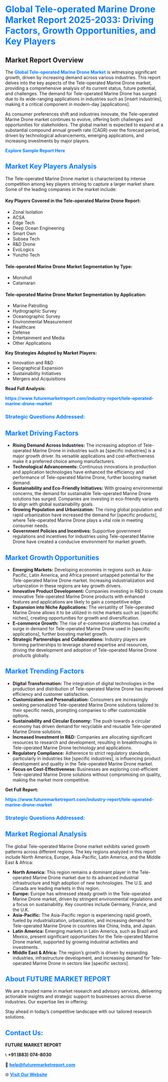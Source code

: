 <h1 style="color: #007BFF;">Global Tele-operated Marine Drone Market Report 2025-2033: Driving Factors, Growth Opportunities, and Key Players</h1>

<section id="overview">
<h2>Market Report Overview</h2>
<p>The <a href="https://www.futuremarketreport.com/industry-report/tele-operated-marine-drone-market" style="color: #007BFF; text-decoration: none;"><strong>Global Tele-operated Marine Drone Market</strong></a> is witnessing significant growth, driven by increasing demand across various industries. This report delves into the key aspects of the Tele-operated Marine Drone market, providing a comprehensive analysis of its current status, future potential, and challenges. The demand for Tele-operated Marine Drone has surged due to its wide-ranging applications in industries such as [insert industries], making it a critical component in modern-day [applications].</p>
<p>As consumer preferences shift and industries innovate, the Tele-operated Marine Drone market continues to evolve, offering both challenges and opportunities for stakeholders. The global market is expected to expand at a substantial compound annual growth rate (CAGR) over the forecast period, driven by technological advancements, emerging applications, and increasing investments by major players.</p>
</section>

<section id="overview">
<p><a href="https://www.futuremarketreport.com/request-sample/reportId=81392" style="color: #007BFF; text-decoration: none;"><strong>Explore Sample Report Here</strong></a></p>
</section>

<section id="key-players">
<h2 style="color: #007BFF;">Market Key Players Analysis</h2>
<p>The Tele-operated Marine Drone market is characterized by intense competition among key players striving to capture a larger market share. Some of the leading companies in the market include:</p>
<h4>Key Players Covered in the Tele-operated Marine Drone Report:</h4>
<ul><li>Zonal Isolation</li><li>ACSA</li><li>Edge Tech</li><li>Deep Ocean Engineering</li><li>Smart Own</li><li>Subsea Tech</li><li>R&amp;D Drone</li><li>EvoLogics</li><li>Yunzho Tech</li></ul>
<h4>Tele-operated Marine Drone Market Segmentation by Type:</h4>
<ul><li>Monohull</li><li>Catamaran</li></ul>

<h4>Tele-operated Marine Drone Market Segmentation by Application:</h4>
<ul><li>Marine Patrolling</li><li>Hydrographic Survey</li><li>Oceanographic Survey</li><li>Environmental Measurement</li><li>Healthcare</li><li>Defense</li><li>Entertainment and Media</li><li>Other Applications</li></ul>
<p><strong>Key Strategies Adopted by Market Players:</strong></p>
<ul>
<li>Innovation and R&D</li>
<li>Geographical Expansion</li>
<li>Sustainability Initiatives</li>
<li>Mergers and Acquisitions</li>
</ul>
</section>

<section>
<p><strong>Read Full Analysis: </strong></p><a href="https://www.futuremarketreport.com/industry-report/tele-operated-marine-drone-market" style="color: #007BFF; text-decoration: none;"><strong>https://www.futuremarketreport.com/industry-report/tele-operated-marine-drone-market</strong></a>
<h3 style="color: #007BFF;">Strategic Questions Addressed:</h3>
</section>

<section id="driving-factors">
<h2 style="color: #007BFF;">Market Driving Factors</h2>
<ul>
<li><strong>Rising Demand Across Industries:</strong> The increasing adoption of Tele-operated Marine Drone in industries such as [specific industries] is a major growth driver. Its versatile applications and cost-effectiveness make it a preferred choice among manufacturers.</li>
<li><strong>Technological Advancements:</strong> Continuous innovations in production and application technologies have enhanced the efficiency and performance of Tele-operated Marine Drone, further boosting market demand.</li>
<li><strong>Sustainability and Eco-Friendly Initiatives:</strong> With growing environmental concerns, the demand for sustainable Tele-operated Marine Drone solutions has surged. Companies are investing in eco-friendly variants to align with global sustainability goals.</li>
<li><strong>Growing Population and Urbanization:</strong> The rising global population and rapid urbanization have increased the demand for [specific products], where Tele-operated Marine Drone plays a vital role in meeting consumer needs.</li>
<li><strong>Government Policies and Incentives:</strong> Supportive government regulations and incentives for industries using Tele-operated Marine Drone have created a conducive environment for market growth.</li>
</ul>
</section>

<section id="growth-opportunities">
<h2 style="color: #007BFF;">Market Growth Opportunities</h2>
<ul>
<li><strong>Emerging Markets:</strong> Developing economies in regions such as Asia-Pacific, Latin America, and Africa present untapped potential for the Tele-operated Marine Drone market. Increasing industrialization and urbanization in these regions are key growth drivers.</li>
<li><strong>Innovative Product Development:</strong> Companies investing in R&D to create innovative Tele-operated Marine Drone products with enhanced features and applications are likely to gain a competitive edge.</li>
<li><strong>Expansion into Niche Applications:</strong> The versatility of Tele-operated Marine Drone allows it to be utilized in niche markets such as [specific niches], creating opportunities for growth and diversification.</li>
<li><strong>E-commerce Growth:</strong> The rise of e-commerce platforms has created a surge in demand for Tele-operated Marine Drone used in [specific applications], further boosting market growth.</li>
<li><strong>Strategic Partnerships and Collaborations:</strong> Industry players are forming partnerships to leverage shared expertise and resources, driving the development and adoption of Tele-operated Marine Drone products globally.</li>
</ul>
</section>

<section id="trending-factors">
<h2 style="color: #007BFF;">Market Trending Factors</h2>
<ul>
<li><strong>Digital Transformation:</strong> The integration of digital technologies in the production and distribution of Tele-operated Marine Drone has improved efficiency and customer satisfaction.</li>
<li><strong>Customization and Personalization:</strong> Consumers are increasingly seeking personalized Tele-operated Marine Drone solutions tailored to their specific needs, prompting companies to offer customizable options.</li>
<li><strong>Sustainability and Circular Economy:</strong> The push towards a circular economy has driven demand for recyclable and reusable Tele-operated Marine Drone solutions.</li>
<li><strong>Increased Investment in R&D:</strong> Companies are allocating significant resources to research and development, resulting in breakthroughs in Tele-operated Marine Drone technology and applications.</li>
<li><strong>Regulatory Compliance:</strong> Adherence to strict regulatory standards, particularly in industries like [specific industries], is influencing product development and quality in the Tele-operated Marine Drone market.</li>
<li><strong>Focus on Cost-Effectiveness:</strong> Businesses are exploring cost-efficient Tele-operated Marine Drone solutions without compromising on quality, making the market more competitive.</li>
</ul>
</section>

<section>
<p><strong>Get Full Report: </strong></p><a href="https://www.futuremarketreport.com/industry-report/tele-operated-marine-drone-market" style="color: #007BFF; text-decoration: none;"><strong>https://www.futuremarketreport.com/industry-report/tele-operated-marine-drone-market</strong></a>
<h3 style="color: #007BFF;">Strategic Questions Addressed:</h3>
</section>


<section id="regional-analysis">
<h2 style="color: #007BFF;">Market Regional Analysis</h2>
<p>The global Tele-operated Marine Drone market exhibits varied growth patterns across different regions. The key regions analyzed in this report include North America, Europe, Asia-Pacific, Latin America, and the Middle East & Africa:</p>
<ul>
<li><strong>North America:</strong> This region remains a dominant player in the Tele-operated Marine Drone market due to its advanced industrial infrastructure and high adoption of new technologies. The U.S. and Canada are leading markets in this region.</li>
<li><strong>Europe:</strong> Europe has witnessed steady growth in the Tele-operated Marine Drone market, driven by stringent environmental regulations and a focus on sustainability. Key countries include Germany, France, and the U.K.</li>
<li><strong>Asia-Pacific:</strong> The Asia-Pacific region is experiencing rapid growth, fueled by industrialization, urbanization, and increasing demand for Tele-operated Marine Drone in countries like China, India, and Japan.</li>
<li><strong>Latin America:</strong> Emerging markets in Latin America, such as Brazil and Mexico, present significant opportunities for the Tele-operated Marine Drone market, supported by growing industrial activities and investments.</li>
<li><strong>Middle East & Africa:</strong> The region’s growth is driven by expanding industries, infrastructure development, and increasing demand for Tele-operated Marine Drone in sectors like [specific sectors].</li>
</ul>
</section>

<footer>
<h2 style="color: #007BFF;">About FUTURE MARKET REPORT</h2>
<p>We are a trusted name in market research and advisory services, delivering actionable insights and strategic support to businesses across diverse industries. Our expertise lies in offering:</p>

<p>Stay ahead in today’s competitive landscape with our tailored research solutions.</p>

<h2 style="color: #007BFF;">Contact Us:</h2>
<p><strong>FUTURE MARKET REPORT</strong></p>
<p>📞 <strong>+91 (883) 074-8030</strong></p>
<p>📧 <strong><a href="mailto:help@futuremarketreport.com" style="color: #007BFF;">help@futuremarketreport.com</a></strong></p>
<p>🌐 <strong><a href="https://www.futuremarketreport.com/" style="color: #007BFF;">Visit Our Website</a></strong></p>
</footer>